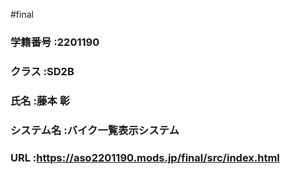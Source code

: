 #final

### 学籍番号     :2201190
### クラス       :SD2B
### 氏名         :藤本 彰
### システム名   :バイク一覧表示システム
### URL          :https://aso2201190.mods.jp/final/src/index.html